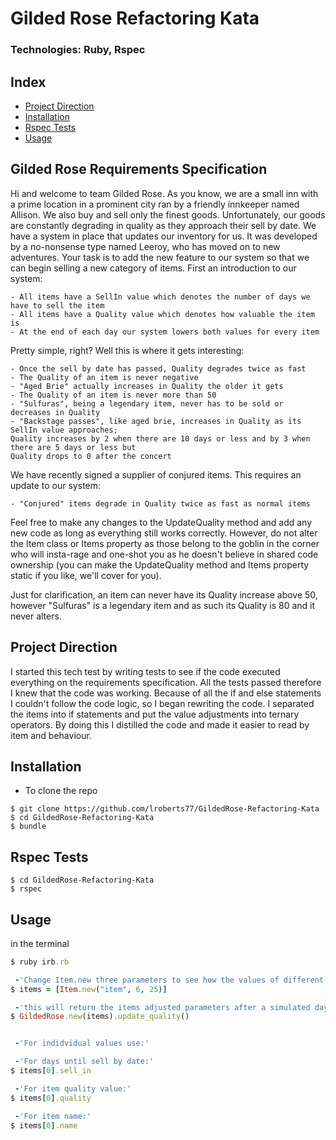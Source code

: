 # Gilded Rose Refactoring Kata
### Technologies: Ruby, Rspec

## Index
* [Project Direction](#Project)
* [Installation](#Install)
* [Rspec Tests](#Rspec)
* [Usage](#Usage)


## Gilded Rose Requirements Specification

Hi and welcome to team Gilded Rose. As you know, we are a small inn with a prime location in a
prominent city ran by a friendly innkeeper named Allison. We also buy and sell only the finest goods.
Unfortunately, our goods are constantly degrading in quality as they approach their sell by date. We
have a system in place that updates our inventory for us. It was developed by a no-nonsense type named
Leeroy, who has moved on to new adventures. Your task is to add the new feature to our system so that
we can begin selling a new category of items. First an introduction to our system:

	- All items have a SellIn value which denotes the number of days we have to sell the item
	- All items have a Quality value which denotes how valuable the item is
	- At the end of each day our system lowers both values for every item

Pretty simple, right? Well this is where it gets interesting:

	- Once the sell by date has passed, Quality degrades twice as fast
	- The Quality of an item is never negative
	- "Aged Brie" actually increases in Quality the older it gets
	- The Quality of an item is never more than 50
	- "Sulfuras", being a legendary item, never has to be sold or decreases in Quality
	- "Backstage passes", like aged brie, increases in Quality as its SellIn value approaches;
	Quality increases by 2 when there are 10 days or less and by 3 when there are 5 days or less but
	Quality drops to 0 after the concert

We have recently signed a supplier of conjured items. This requires an update to our system:

	- "Conjured" items degrade in Quality twice as fast as normal items

Feel free to make any changes to the UpdateQuality method and add any new code as long as everything
still works correctly. However, do not alter the Item class or Items property as those belong to the
goblin in the corner who will insta-rage and one-shot you as he doesn't believe in shared code
ownership (you can make the UpdateQuality method and Items property static if you like, we'll cover
for you).

Just for clarification, an item can never have its Quality increase above 50, however "Sulfuras" is a
legendary item and as such its Quality is 80 and it never alters.

## <a name="Project">Project Direction</a>
I started this tech test by writing tests to see if the code executed everything on the requirements specification. All the tests passed therefore I knew that the code was working. Because of all the if and else statements I couldn't follow the code logic, so I began rewriting the code. I separated the items into if statements and put the value adjustments into ternary operators. By doing this I distilled the code and made it easier to read by item and behaviour.


## <a name="Install">Installation</a>
* To clone the repo
```shell
$ git clone https://github.com/lroberts77/GildedRose-Refactoring-Kata
$ cd GildedRose-Refactoring-Kata
$ bundle
```

## <a name="Rspec">Rspec Tests</a>
```shell
$ cd GildedRose-Refactoring-Kata
$ rspec
```

## <a name="Usage">Usage</a>
in the terminal
```ruby
$ ruby irb.rb

 -'Change Item.new three parameters to see how the values of different items change after a day'
$ items = [Item.new("item", 6, 25)]

 -'this will return the items adjusted parameters after a simulated day'
$ GildedRose.new(items).update_quality() 


 -'For indidvidual values use:'

 -'For days until sell by date:'
$ items[0].sell_in 

 -'For item quality value:'
$ items[0].quality

 -'For item name:'
$ items[0].name
```